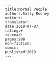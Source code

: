
    ---
    title:Normal People
    authors:Sally Rooney
    editors:
    translator:
    date:2019-07-07
    rating:+
    re-read:
    pages:288
    non-fiction:
    comic:
    published:2018
    ---

    
